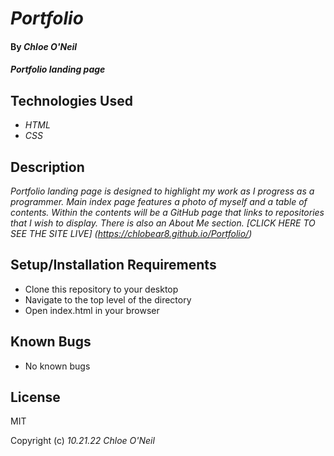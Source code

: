 # _Portfolio_

#### By _**Chloe O'Neil**_

#### _Portfolio landing page_

## Technologies Used

* _HTML_
* _CSS_

## Description

_Portfolio landing page is designed to highlight my work as I progress as a programmer. Main index page features a photo of myself and a table of contents. Within the contents will be a GitHub page that links to repositories that I wish to display. There is also an About Me section. [CLICK HERE TO SEE THE SITE LIVE] (https://chlobear8.github.io/Portfolio/)_

## Setup/Installation Requirements

* Clone this repository to your desktop
* Navigate to the top level of the directory
* Open index.html in your browser

## Known Bugs

* No known bugs

## License

MIT

Copyright (c) _10.21.22_ _Chloe O'Neil_